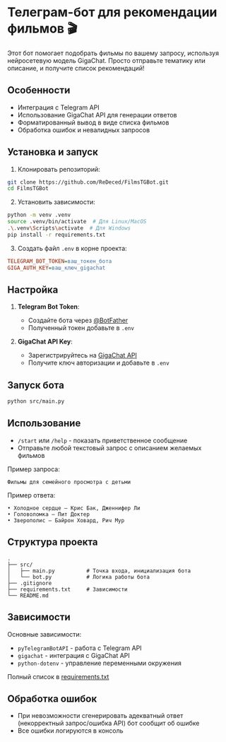 # Телеграм-бот для рекомендации фильмов 🎬

Этот бот помогает подобрать фильмы по вашему запросу, используя нейросетевую модель GigaChat. Просто отправьте тематику или описание, и получите список рекомендаций!

## Особенности
- Интеграция с Telegram API
- Использование GigaChat API для генерации ответов
- Форматированный вывод в виде списка фильмов
- Обработка ошибок и невалидных запросов

## Установка и запуск

1. Клонировать репозиторий:
```bash
git clone https://github.com/ReDeced/FilmsTGBot.git
cd FilmsTGBot
```

2. Установить зависимости:
```bash
python -m venv .venv
source .venv/bin/activate  # Для Linux/MacOS
.\.venv\Scripts\activate  # Для Windows
pip install -r requirements.txt
```

3. Создать файл `.env` в корне проекта:
```ini
TELEGRAM_BOT_TOKEN=ваш_токен_бота
GIGA_AUTH_KEY=ваш_ключ_gigachat
```

## Настройка
1. **Telegram Bot Token**:
   - Создайте бота через [@BotFather](https://t.me/BotFather)
   - Полученный токен добавьте в `.env`

2. **GigaChat API Key**:
   - Зарегистрируйтесь на [GigaChat API](https://developers.sber.ru/studio/workspaces/my-space/get/gigachat-api)
   - Получите ключ авторизации и добавьте в `.env`

## Запуск бота
```bash
python src/main.py
```

## Использование
- `/start` или `/help` - показать приветственное сообщение
- Отправьте любой текстовый запрос с описанием желаемых фильмов

Пример запроса:
```
Фильмы для семейного просмотра с детьми
```

Пример ответа:
```
• Холодное сердце — Крис Бак, Дженнифер Ли
• Головоломка — Пит Доктер
• Зверополис — Байрон Ховард, Рич Мур
```

## Структура проекта
```
.
├── src/
│   ├── main.py          # Точка входа, инициализация бота
│   └── bot.py           # Логика работы бота
├── .gitignore
├── requirements.txt     # Зависимости
└── README.md
```

## Зависимости
Основные зависимости:
- `pyTelegramBotAPI` - работа с Telegram API
- `gigachat` - интеграция с GigaChat API
- `python-dotenv` - управление переменными окружения

Полный список в [requirements.txt](requirements.txt)

## Обработка ошибок
- При невозможности сгенерировать адекватный ответ (некорректный запрос/ошибка API) бот сообщит об ошибке
- Все ошибки логируются в консоль
```
